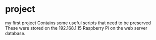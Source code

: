 # project
my first project
Contains some useful scripts that need to be preserved
These were stored on the 192.168.1.15 Raspberry Pi
on the web server database.
